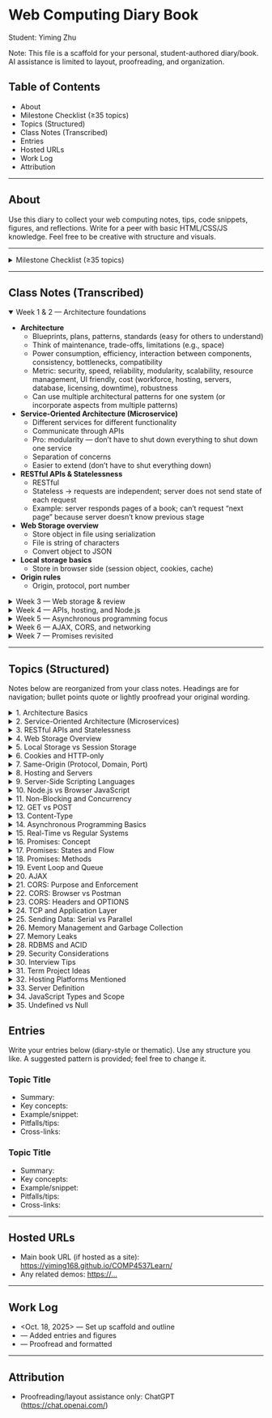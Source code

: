 # Web Computing Diary Book

Student: Yiming Zhu

Note: This file is a scaffold for your personal, student-authored diary/book. AI assistance is limited to layout, proofreading, and organization.

## Table of Contents

- About
- Milestone Checklist (≥35 topics)
 - Topics (Structured)
- Class Notes (Transcribed)
- Entries
- Hosted URLs
- Work Log
- Attribution

---

## About

Use this diary to collect your web computing notes, tips, code snippets, figures, and reflections. Write for a peer with basic HTML/CSS/JS knowledge. Feel free to be creative with structure and visuals.

---

<details class="note-group">
<summary>Milestone Checklist (≥35 topics)</summary>

- [ ] AI-powered security attacks
- [ ] Web security vulnerabilities
- [ ] Microservices “from zero to hero”
- [ ] From JavaScript to AI-powered drone control
- [ ] Web Computing for Games
- [ ] How I failed a web course yet I landed a software job at amazon :D
- [ ] Interview tips
- [ ] JS hoisting
- [ ] Closure
- [ ] Asynchronous programming
- [ ] Memory leak
- [ ] Classes in JS
- [ ] Web application architectural patterns
- [ ] Monolithic Architecture
- [ ] Layered (n-Tier) Architecture
- [ ] Microservices Architecture
- [ ] Event-Driven Architecture
- [ ] Serverless / Function-as-a-Service (FaaS)
- [ ] Model-View-Controller (MVC)
- [ ] Model-View-ViewModel (MVVM)
- [ ] Micro-Frontends
- [ ] Hexagonal Architecture (Ports & Adapters)
- [ ] Command Query Responsibility Segregation (CQRS)
- [ ] Tips on hosting pretrained AI models
- [ ] Promises, await, and async
- [ ] Fetch
- [ ] Defer
- [ ] Execution stack
- [ ] Public-key/private-key
- [ ] Content delivery network (CDN)
- [ ] Single sign-on
- [ ] Web push notifications
- [ ] HTML5 Canvas
- [ ] Cookies
- [ ] Session, JWT, httpOnly
- [ ] Local storage
- [ ] Web workers
- [ ] Injection attacks
- [ ] Web security best practices
- [ ] Encryption
- [ ] Hashing
- [ ] RDBMS
- [ ] CRUD
- [ ] 1:M
- [ ] M:M
- [ ] 1NF
- [ ] 2NF
- [ ] API-centric architectures
- [ ] Quick review of HTML/CSS/JavaScript
- [ ] ECMA 6 JavaScript, arrow functions, strict mode, ...
- [ ] Single threaded JS
- [ ] Hosting LLM models
- [ ] Choosing and maintaining hosting services
- [ ] Ajax calls in depth
- [ ] Creating secure RESTful APIs
- [ ] SSL public key/private key
- [ ] GET vs POST
 - [ ] oAuth and bearer token

</details>

---

## Class Notes (Transcribed)

<details class="note-group" open>
<summary>Week 1 &amp; 2 — Architecture foundations</summary>

- **Architecture**
  - Blueprints, plans, patterns, standards (easy for others to understand)
  - Think of maintenance, trade-offs, limitations (e.g., space)
  - Power consumption, efficiency, interaction between components, consistency, bottlenecks, compatibility
  - Metric: security, speed, reliability, modularity, scalability, resource management, UI friendly, cost (workforce, hosting, servers, database, licensing, downtime), robustness
  - Can use multiple architectural patterns for one system (or incorporate aspects from multiple patterns)
- **Service-Oriented Architecture (Microservice)**
  - Different services for different functionality
  - Communicate through APIs
  - Pro: modularity — don’t have to shut down everything to shut down one service
  - Separation of concerns
  - Easier to extend (don’t have to shut everything down)
- **RESTful APIs & Statelessness**
  - RESTful
  - Stateless → requests are independent; server does not send state of each request
  - Example: server responds pages of a book; can’t request “next page” because server doesn’t know previous stage
- **Web Storage overview**
  - Store object in file using serialization
  - File is string of characters
  - Convert object to JSON
- **Local storage basics**
  - Store in browser side (session object, cookies, cache)
- **Origin rules**
  - Origin, protocol, port number

</details>

<details class="note-group">
<summary>Week 3 — Web storage & review</summary>

- **Local storage**
  - Web storage → Local storage and Session storage
  - Web storages depend on the browser → max of ~10 MB across browsers
- **Cookies**
  - Cookies came before web storage; limited size (~4 kB)
  - Sent from client to website’s server with each request to that website
  - Cookies are popular for authentication
  - Cookies can be HTTP only → not available programmatically to JavaScript; only available to the browser
  - When you send a request, cookies are already included in the header
- **Security considerations**
  - Security: cookies or web storage — consider who can access
  - Web storages are only available to the same origin (same protocol, same port number, same domain)
- **Term project question**
  - Can AI agents make phone calls on your behalf using your voice? (is this feasible for the project)
- **JavaScript review**
  - Not defined and undefined are very different
  - `var` is function scoped; `let` and `const` are block scoped
  - 7 types: object, undefined, null, symbol, string, number, boolean [double check this]
  - Undefined is if you define a variable and do not give it a value (because JS can’t define a type based on value)
  - Can set something to null (means doesn’t have a valid value)
  - Bad practice to set something to undefined
  - Neither GET nor POST are inherently more secure than the other

</details>

<details class="note-group">
<summary>Week 4 — APIs, hosting, and Node.js</summary>

- **API server traits**
  - RESTful
  - Low cost, simpler, more secure, robust
  - Stateless → Request doesn’t depend on previous requests; all requests must be independent
  - Process at client side to make the server more lightweight
- **Interview tips**
  - Ask about what architecture they have used (because then you can share all your knowledge)
  - Think out loud
  - Put yourself in position of interviewers → try to come up with questions yourself
  - Always doubt
- **Hosting notes**
  - Hosting: Vercel, glowhost(?)
  - Server: A computer that can be accessed at any time (by internet)
  - Provides a service (e.g., email server)
- **Server-side scripting**
  - Server side scripting: JavaScript, Elixir, PHP, C#
  - JavaScript is good to focus on for job interview according to Amir and big companies won’t even care (except maybe SAP)
- **Node.js vs. browser JavaScript**
  - Can access files and database (Node.js)
  - JavaScript can’t make direct database requests
  - NodeJS is non-blocking → while NodeJS is running, it can let other applications run as well → non-blocking means asynchronous (equivalent)
- **GET and POST**
  - Body of POST is not in the history of browser and doesn’t get cached
  - You can technically use a GET request to store (not ideal)
  - Some things can only be done by POST because POST has no limit on data payload; GET has a limit (something below 1 MB)
- **Node.js tidbits**
  - `require` → imports all the exported functions from that module
  - `Content-Type`: "text/html"

</details>

<details class="note-group">
<summary>Week 5 — Asynchronous programming focus</summary>

- **Async mindset**
  - Asynchronous programming → How long will it take? No one knows
  - Define timeouts → enforces predictability on unpredictable functions
  - Need success and timeout responses for async actions
- **Real-time vs. regular systems**
  - Real-time: instantaneous (according to user), response time is calculated reliably, predictable, specific time constraint (even if that predictable is 2 minutes — so long)
- **Promise fundamentals**
  - In JavaScript, a function always returns something (returns undefined if no return value defined)
  - Async actions returning a Promise (of type object)
  - Promises invented to deal with async behaviour of internet
  - `async` keyword for function definition → boxes return value into a promise
  - `.then` after the function call to handle return function (not that old)
  - `await` to wait for response (modern)
  - There is a queue involved with async functions
- **ACID reminder**
  - ACID = Atomicity, Consistency, Isolations, Durability (important for payment transactions)
- **Memory management**
  - Memory management in JavaScript → garbage collection
  - How to create memory leaks in JavaScript: implicit global variables inside functions
- **Career and project notes**
  - Cracking code interviews
  - Term project → API service
  - AI: How to train a model; for a business
  - Security
  - Education → Current education system is not great

</details>

<details class="note-group">
<summary>Week 6 — AJAX, CORS, and networking</summary>

- **Timeline**
  - October 8, 2025
- **Sending data**
  - Long distance (e.g., here to Japan), we would send data in serial rather than parallel for synchronization
- **AJAX basics**
  - Asynchronous JavaScript and XML
  - Can be synchronous if you want it to, but that’s not what it’s meant for
  - Maybe you want to block a thread until a response is received (e.g., waiting for content to load on YouTube)
  - E.g., `Promise.all` (context note)
- **CORS**
  - CORS (Cross origin resource sharing)
  - Setting at the server side → server will only provide services to specific origins, set by developer
  - Does not block requests coming from address bar or PostMan, only from JavaScript
  - CORS regulations are set server side by the developer, executed by the browser
  - Browser knows because they are set in the header of the request
  - `Access-Control-Allow-Origin`: "*"
  - Prevent other origins from receiving service
  - With OPTIONS method we can read or retrieve the header response for the server
- **Networking context**
  - Uses TCP (handshake)
  - Web is in application layer
- **AI goals**
  - Learn how to fine-tune a model
  - Learn how to train a model
  - MCP

</details>

<details class="note-group">
<summary>Week 7 — Promises revisited</summary>

- **Timeline**
  - October 15, 2025
  - Important note: Milestone 1 of the project is now moved a week later! Yay
- **GET vs POST**
  - Major difference: the size of the request is limited for GET request, but for POST there is no limitation (response sizes are not limited)
- **Promise recap**
  - A promise has 3 statuses: pending, fulfilled, rejected
  - Pending: once the promise has been made
  - Fulfilled and rejected are mutually exclusive; both are settled statuses
  - `Promise()` is an object in JavaScript
  - `res` → for resolving the promise
  - `rej` → for rejecting the promise
  - `res` and `rej` are executed asynchronously and mutually exclusive
  - Calling an async function involves two stages: putting the function in the queue; fetching it and executing it
  - `Promise.resolve()` resolves a promise
- **Promise methods**
  - `.then`
  - `.catch(handleError)` is the same as `.then(null, handleError)`
  - `.finally`
- **Example notes**
  - Example 7 → Why does 3 get executed first?
  - Summary: The Promise is an object which has a method called `then`. When we create a function, we pass the executor function which takes 2 parameters: the resolve action function, the reject function action. The resolve and reject functions get executed asynchronously and are mutually exclusive (if resolve is executed then reject is not and vice versa)
  - There are default definitions for resolve and reject → we will get an “Uncaught reject/resolve” error message if we do not define ourselves

</details>

---

## Topics (Structured)

Notes below are reorganized from your class notes. Headings are for navigation; bullet points quote or lightly proofread your original wording.

<details class="topic">
<summary>1. Architecture Basics</summary>
- Blueprints, plans, patterns, standards (easy for others to understand)
- Think of maintenance, trade-offs, limitations (e.g., space)
- Power consumption, efficiency, interaction between components, consistency, bottlenecks, compatibility
- Metrics: security, speed, reliability, modularity, scalability, resource management, UI friendly, cost (workforce, hosting, servers, database, licensing, downtime), robustness
- Can use multiple architectural patterns for one system (or incorporate aspects from multiple patterns)

</details>

<details class="topic">
<summary>2. Service-Oriented Architecture (Microservices)</summary>
- Different services for different functionality
- Communicate through APIs
- Pro: modularity — don’t have to shut down everything to shut down one service
- Separation of concerns
- Easier to extend (don’t have to shut everything down)

</details>

<details class="topic">
<summary>3. RESTful APIs and Statelessness</summary>
- RESTful
- Stateless → requests are independent; server does not send state of each request
- Example: server responds pages of a book; can’t request “next page” because server doesn’t know previous state

</details>

<details class="topic">
<summary>4. Web Storage Overview</summary>
- Store object in file using serialization
- File is string of characters; convert object to JSON
- Store in browser side (session object, cookies, cache)

</details>

<details class="topic">
<summary>5. Local Storage vs Session Storage</summary>
- Web storage → Local storage and Session storage
- Web storages are only available to the same origin (same protocol, same port number, same domain)
</details>

<details class="topic">
<summary>6. Cookies and HTTP-only</summary>
- Cookies came before web storage; limited size (~4 kB)
- Sent from client to website’s server with each request to that website
- Cookies are popular for authentication
- Cookies can be HTTP only → not available to JavaScript; only to the browser
- When you send a request, cookies are already included in the header

</details>

<details class="topic">
<summary>7. Same-Origin (Protocol, Domain, Port)</summary>
- Origin, protocol, port number

</details>

<details class="topic">
<summary>8. Hosting and Servers</summary>
- Hosting: Vercel, glowhost(?)
- Server: a computer that can be accessed at any time (by internet)
- Provides a service (e.g., email server)

</details>

<details class="topic">
<summary>9. Server-Side Scripting Languages</summary>
- Server side scripting: JavaScript, Elixir, PHP, C#

</details>

<details class="topic">
<summary>10. Node.js vs Browser JavaScript</summary>
- NodeJS vs JavaScript
- Can access files and database (Node.js)
- JavaScript can’t connect directly to a database
- NodeJS is non-blocking → while NodeJS is running, it can let other applications run as well → non-blocking means asynchronous (equivalent)

</details>

<details class="topic">
<summary>11. Non-Blocking and Concurrency</summary>
- Do things at the same time for async workflows (concurrency)
</details>

<details class="topic">
<summary>12. GET vs POST</summary>
- Body of POST is not in the history of browser and doesn’t get cached
- You can technically use a GET request to store (not ideal)
- Some things can only be done by POST because POST has no limit on data payload; GET has a limit (something below 1 MB)
- Neither GET nor POST is inherently “more secure”

- PUT and idempotency:
  - Idempotent means repeating the same request leaves the resource state unchanged beyond the first application.
  - PUT replaces the resource at the target URI with the sent representation; repeating the same PUT doesn’t create duplicates or additional changes.
  - Safe to retry: clients can retry a failed/suspect PUT without extra side effects.
  - Not “safe”: the first PUT modifies state. GET is safe; PUT is not, but it is idempotent.
  - Contrast: POST is not idempotent; repeating POST may create multiple resources or repeat actions.
  - Nuance: responses can differ (e.g., first 201 Created, later 200/204). PATCH may or may not be idempotent depending on the operation.

</details>

<details class="topic">
<summary>13. Content-Type</summary>
- Content-Type: "text/html"

</details>

<details class="topic">
<summary>14. Asynchronous Programming Basics</summary>
- How long will it take? No one knows → asynchronous
- We should define timeouts → enforces predictability on unpredictable functions
- We need two types of responses for async actions: success and timeout
- In JavaScript, a function always returns something (returns undefined if no return value defined)

</details>

<details class="topic">
<summary>15. Real-Time vs Regular Systems</summary>
- Real-time system: instantaneous (according to user), response time is calculated reliably, predictable, and specific time constraint (even if 2 minutes — so long)

</details>

<details class="topic">
<summary>16. Promises: Concept</summary>
- Async actions returning a Promise (of type object)
- Promises invented to deal with async behaviour of internet

```js
// Your own Promise example goes here.
// Keep it short (5–12 lines) and annotate briefly.
// Example idea: create a Promise and consume it with then/await.
async function fetchJSON(url) {
  const res = await fetch(url);
  if (!res.ok) throw new Error(`HTTP ${res.status}`);
  return res.json();
}
```

Note — Microtasks vs setTimeout
- `.then/.catch/.finally` callbacks run in the microtask queue.
- `setTimeout(fn, 0)` runs in the macrotask (task) queue.
- Microtasks run before the next macrotask, so `.then` runs before `setTimeout(…,0)`.

```js
console.log('A');
Promise.resolve().then(() => console.log('microtask'));
setTimeout(() => console.log('macrotask'), 0);
console.log('B');
// Order: A, B, microtask, macrotask
```

Note — Promise.resolve return value and timing
- `Promise.resolve(10)` returns a Promise already fulfilled with value `10` (not the number itself).
- Access the value via `.then(...)` or `await`.
- Handlers run on the microtask queue, after current synchronous code.
- Identity/flattening: if you pass a Promise, it returns the same Promise; thenables are assimilated.

```js
const p = Promise.resolve(10);
p.then(v => console.log('resolved to:', v)); // 10 (async)
console.log('sync first');                    // prints before the then above

const existing = Promise.resolve('x');
console.log('same reference:', Promise.resolve(existing) === existing); // true

// Thenable assimilation
Promise.resolve({ then(r){ r(99); } })
  .then(v => console.log('thenable:', v)); // 99

// Using await
(async () => {
  const v = await Promise.resolve(10);
  console.log('await value:', v); // 10
})();
```

</details>

<details class="topic">
<summary>17. Promises: States and Flow</summary>
- A promise has 3 statuses: pending, fulfilled, rejected
- Fulfilled and rejected are mutually exclusive; both are settled statuses
- There are default definitions for resolve and reject → “Uncaught reject/resolve” if not defined

</details>

<details class="topic">
<summary>18. Promises: Methods</summary>
- async keyword (function definition) → boxes return value into a promise
- .then after the function call to handle return
- await to wait for response (modern)
- .catch → .catch(handleError) is the same as .then(null, handleError)
 - .finally
 - Promise.resolve (static):
   - Static method on the Promise constructor (not on instances).
   - Normalizes any value/thenable into a Promise and flattens nested Promises.
   - Different from the executor’s `resolve` parameter in `new Promise((resolve, reject) => ...)`.
   - Great for starting a chain: `Promise.resolve(x).then(...)`.
   - Equivalent but heavier: `new Promise(r => r(x))`.
   - Quick checks: `typeof Promise.resolve === 'function'`; there is no `p.resolve` on a promise instance.

```js
// Promise.resolve examples (normalize & flatten)
Promise.resolve(42).then(v => console.log('value:', v));                        // 42
Promise.resolve(Promise.resolve(5)).then(v => console.log('flattened:', v));    // 5

// Start a chain from a value
Promise.resolve(10)
  .then(v => v * 2)
  .then(v => v + 1)
  .then(v => console.log('chain:', v));                                         // 21

// Equivalent but heavier than Promise.resolve
new Promise(r => r(7)).then(v => console.log('new Promise:', v));               // 7
```

</details>

<details class="topic">
<summary>19. Event Loop and Queue</summary>
- There is a queue involved with async functions
- Calling an async function involves two stages: putting the function in the queue; fetching it and executing it

</details>

<details class="topic">
<summary>20. AJAX</summary>
- AJAX: Asynchronous JavaScript and XML
- Can be synchronous if you want it to, but that’s not what it’s meant for
- Maybe you want to block a thread until a response is received (e.g., waiting for content to load on YouTube)

</details>

<details class="topic">
<summary>21. CORS: Purpose and Enforcement</summary>
- CORS (Cross-Origin Resource Sharing)
- Setting at the server side → server will only provide services to specific origins, set by developer
- Does not block requests coming from address bar or Postman, only from JavaScript (browser-enforced)

</details>

<details class="topic">
<summary>22. CORS: Browser vs Postman</summary>
- CORS does not block requests coming from the address bar or Postman
- CORS restrictions apply to browser-executed JavaScript

</details>

<details class="topic">
<summary>23. CORS: Headers and OPTIONS</summary>
- Browser knows because headers are in the response
- Header: Access-Control-Allow-Origin: "*"
- Prevent other origins from receiving service
- With OPTIONS method we can read or retrieve the header response for the server (preflight)

</details>

<details class="topic">
<summary>24. TCP and Application Layer</summary>
- Uses TCP (handshake)
- Web is in the application layer

</details>

<details class="topic">
<summary>25. Sending Data: Serial vs Parallel</summary>
- Long distance (e.g., here to Japan), send data in serial rather than parallel for synchronization

</details>

<details class="topic">
<summary>26. Memory Management and Garbage Collection</summary>
- Memory management in JavaScript → garbage collection

</details>

<details class="topic">
<summary>27. Memory Leaks</summary>
- How to create memory leaks in JavaScript: implicit global variables inside functions

</details>

<details class="topic">
<summary>28. RDBMS and ACID</summary>
- ACID = Atomicity, Consistency, Isolation, Durability
- Important for payment transactions

</details>

<details class="topic">
<summary>29. Security Considerations</summary>
- Security: cookies or web storage — consider who can access

</details>

<details class="topic">
<summary>30. Interview Tips</summary>
- Ask about what architecture they have used
- Think out loud
- Put yourself in position of interviewers → try to come up with questions yourself
- Always doubt

</details>

<details class="topic">
<summary>31. Term Project Ideas</summary>
- Can AI agents make phone calls on your behalf using your voice? (feasibility question)
- Term project → API service

</details>

<details class="topic">
<summary>32. Hosting Platforms Mentioned</summary>
- Vercel, glowhost(?)

</details>

<details class="topic">
<summary>33. Server Definition</summary>
- A server provides a service and is accessible (by internet) 

</details>

<details class="topic">
<summary>34. JavaScript Types and Scope</summary>
- var is function-scoped; let and const are block-scoped
- 7 types: object, undefined, null, symbol, string, number, boolean [double check]

</details>

<details class="topic">
<summary>35. Undefined vs Null</summary>
  - Undefined: variable defined without a value
  - Null: set to no valid value; bad practice to set something to undefined

</details>

## Entries

Write your entries below (diary-style or thematic). Use any structure you like. A suggested pattern is provided; feel free to change it.

### Topic Title
- Summary: <your words>
- Key concepts: <bullets>
- Example/snippet: <your own code>
- Pitfalls/tips: <bullets>
- Cross-links: <related topics>

### Topic Title
- Summary: <your words>
- Key concepts: <bullets>
- Example/snippet: <your own code>
- Pitfalls/tips: <bullets>
- Cross-links: <related topics>

---

## Hosted URLs

- Main book URL (if hosted as a site): https://yiming168.github.io/COMP4537Learn/
- Any related demos: <https://...>

---

## Work Log

- <Oct. 18, 2025> — Set up scaffold and outline
- <Date> — Added entries and figures
- <Date> — Proofread and formatted

---

## Attribution

- Proofreading/layout assistance only: ChatGPT (https://chat.openai.com/)
